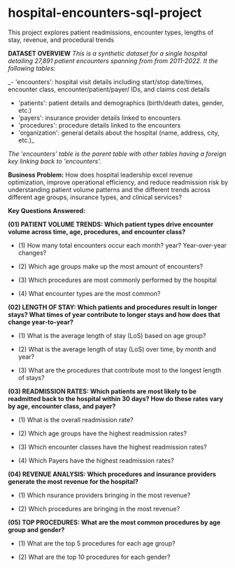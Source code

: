 # hospital-encounters-sql-project

This project explores patient readmissions, encounter types, lengths of stay, revenue, and procedural trends


**DATASET OVERVIEW**
_This is a synthetic dataset for a single hospital detailing 27,891 patient encounters spanning from from 2011-2022.
It the following tables:_

_- 'encounters': hospital visit details including start/stop date/times, encounter class, encounter/patient/payer/ IDs, and claims cost details
- 'patients': patient details and demographics (birth/death dates, gender, etc.)
- 'payers': insurance provider details linked to encounters
- 'procedures': procedure details linked to the encounters
- 'organization': general details about the hospital (name, address, city, etc.)_

_The 'encounters' table is the parent table with other tables having a foreign key linking back to 'encounters'._

**Business Problem:**
How does hospital leadership excel revenue optimization, improve operational efficiency, and reduce readmission risk by understanding patient volume patterns and the different trends across different age groups, insurance types, and clinical services?


**Key Questions Answered:**

**(01) PATIENT VOLUME TRENDS: Which patient types drive encounter volume across time, age, procedures, and encounter class?**

  - (1) How many total encounters occur each month? year? Year-over-year changes?

  - (2) Which age groups make up the most amount of encounters?

  - (3) Which procedures are most commonly performed by the hospital

  - (4) What encounter types are the most common?




**(02) LENGTH OF STAY: Which patients and procedures result in longer stays? What times of year contribute to longer stays and how does that change year-to-year?**

  - (1) What is the average length of stay (LoS) based on age group?

  - (2) What is the average length of stay (LoS) over time, by month and year?

  - (3) What are the procedures that contribute most to the longest length of stays?




**(03) READMISSION RATES: Which patients are most likely to be readmitted back to the hospital within 30 days? How do these rates vary by age, encounter class, and payer?**

  - (1) What is the overall readmission rate?

  - (2) Which age groups have the highest readmission rates?

  - (3) Which encounter classes have the highest readmission rates?

  - (4) Which Payers have the highest readmission rates?




**(04) REVENUE ANALYSIS: Which procedures and insurance providers generate the most revenue for the hospital?**

  - (1) Which nsurance providers bringing in the most revenue?

  - (2) Which procedures are bringing in the most revenue?




**(05) TOP PROCEDURES: What are the most common procedures by age group and gender?**

  - (1) What are the top 5 procedures for each age group?

  - (2) What are the top 10 procedures for each gender?

  
